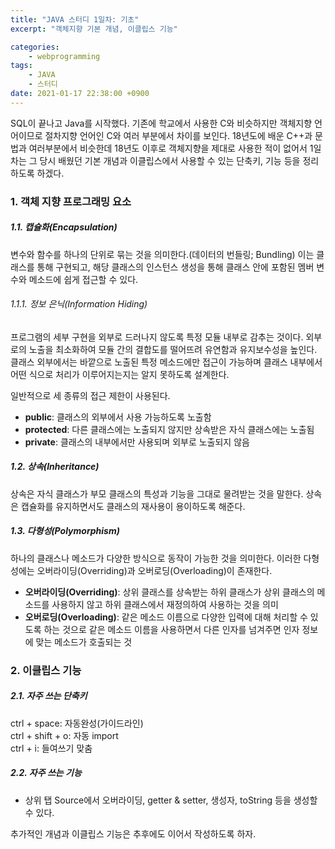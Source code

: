 ```yaml
---
title: "JAVA 스터디 1일차: 기초"
excerpt: "객체지향 기본 개념, 이클립스 기능"

categories:
    - webprogramming
tags:
    - JAVA
    - 스터디
date: 2021-01-17 22:38:00 +0900
---
```


SQL이 끝나고 Java를 시작했다. 기존에 학교에서 사용한 C와 비슷하지만 객체지향 언어이므로 절차지향 언어인 C와 여러 부분에서 차이를 보인다. 18년도에 배운 C++과 문법과 여러부분에서 비슷한데 18년도 이후로 객체지향을 제대로 사용한 적이 없어서 1일차는 그 당시 배웠던 기본 개념과 이클립스에서 사용할 수 있는 단축키, 기능 등을 정리하도록 하겠다.

### 1. 객체 지향 프로그래밍 요소
##### 1.1. 캡슐화(Encapsulation)
변수와 함수를 하나의 단위로 묶는 것을 의미한다.(데이터의 번들링; Bundling) 이는 클래스를 통해 구현되고, 해당 클래스의 인스턴스 생성을 통해 클래스 안에 포함된 멤버 변수와 메소드에 쉽게 접근할 수 있다.  
  
###### 1.1.1. 정보 은닉(Information Hiding)
프로그램의 세부 구현을 외부로 드러나지 않도록 특정 모듈 내부로 감추는 것이다. 외부로의 노출을 최소화하여 모듈 간의 결합도를 떨어뜨려 유연함과 유지보수성을 높인다. 클래스 외부에서는 바깥으로 노출된 특정 메소드에만 접근이 가능하며 클래스 내부에서 어떤 식으로 처리가 이루어지는지는 알지 못하도록 설계한다.  
  
일반적으로 세 종류의 접근 제한이 사용된다.  
* __public__: 클래스의 외부에서 사용 가능하도록 노출함
* __protected__: 다른 클래스에는 노출되지 않지만 상속받은 자식 클래스에는 노출됨
* __private__: 클래스의 내부에서만 사용되며 외부로 노출되지 않음  
  
##### 1.2. 상속(Inheritance)
상속은 자식 클래스가 부모 클래스의 특성과 기능을 그대로 물려받는 것을 말한다. 상속은 캡슐화를 유지하면서도 클래스의 재사용이 용이하도록 해준다.

##### 1.3. 다형성(Polymorphism)
하나의 클래스나 메소드가 다양한 방식으로 동작이 가능한 것을 의미한다. 이러한 다형성에는 오버라이딩(Overriding)과 오버로딩(Overloading)이 존재한다.

* __오버라이딩(Overriding)__: 상위 클래스를 상속받는 하위 클래스가 상위 클래스의 메소드를 사용하지 않고 하위 클래스에서 재정의하여 사용하는 것을 의미
* __오버로딩(Overloading)__: 같은 메소드 이름으로 다양한 입력에 대해 처리할 수 있도록 하는 것으로 같은 메소드 이름을 사용하면서 다른 인자를 넘겨주면 인자 정보에 맞는 메소드가 호출되는 것

### 2. 이클립스 기능
##### 2.1. 자주 쓰는 단축키
ctrl + space: 자동완성(가이드라인)  
ctrl + shift + o: 자동 import  
ctrl + i: 들여쓰기 맞춤  

##### 2.2. 자주 쓰는 기능
* 상위 탭 Source에서 오버라이딩, getter & setter, 생성자, toString 등을 생성할 수 있다.  
  
추가적인 개념과 이클립스 기능은 추후에도 이어서 작성하도록 하자.

